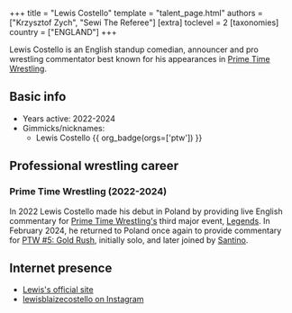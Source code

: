 +++
title = "Lewis Costello"
template = "talent_page.html"
authors = ["Krzysztof Zych", "Sewi The Referee"]
[extra]
toclevel = 2
[taxonomies]
country = ["ENGLAND"]
+++

Lewis Costello is an English standup comedian, announcer and pro wrestling commentator best known for his appearances in [Prime Time Wrestling](@/o/ptw.md).

## Basic info

* Years active: 2022-2024
* Gimmicks/nicknames:
  - Lewis Costello {{ org_badge(orgs=['ptw']) }}

## Professional wrestling career

### Prime Time Wrestling (2022-2024)

In 2022 Lewis Costello made his debut in Poland by providing live English commentary for [Prime Time Wrestling's](@/o/ptw.md) third major event, [Legends](@/e/ptw/2022-11-26-ptw-3-legends.md).
In February 2024, he returned to Poland once again to provide commentary for [PTW #5: Gold Rush](@/e/ptw/2024-02-03-ptw-5-gold-rush.md), initially solo, and later joined by [Santino](@/w/santino.md).

## Internet presence

* [Lewis's official site](https://www.lewiscostello.co.uk/)
* [lewisblaizecostello on Instagram](https://www.instagram.com/lewisblaizecostello/)
